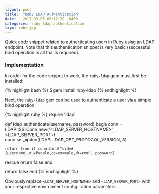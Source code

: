 ```yaml
---
layout: post
title:  "Ruby LDAP Authentication"
date:   2013-03-05 06:17:28 -0400
categories: ruby ldap authentication
logo: ruby.jpg
---
```

Quick code snippet related to authenticating users in Ruby using an LDAP endpoint. Note
that this authentication snippet is very basic (successful bind operation is all that is
required).

### Implementation

In order for the code snippet to work, the `ruby-ldap` gem must first be installed:

{% highlight bash %}
$ gem install ruby-ldap
{% endhighlight %}

Next, the `ruby-ldap` gem can be used to authenticate a user via a simple bind operation:

{% highlight ruby %}
require 'ldap'

def ldap_authenticate(username, password)
  begin
    conn = LDAP::SSLConn.new('<LDAP_SERVER_HOSTNAME>', <LDAP_SERVER_PORT>)
    conn.set_option(LDAP::LDAP_OPT_PROTOCOL_VERSION, 3)

    return true if conn.bind("uid=#{username},ou=People,dc=example,dc=com", password)
  rescue
    return false
  end

  return false
end
{% endhighlight %}

Obviously replace `<LDAP_SERVER_HOSTNAME>` and `<LDAP_SERVER_PORT>` with your respective
environment configuration parameters.
